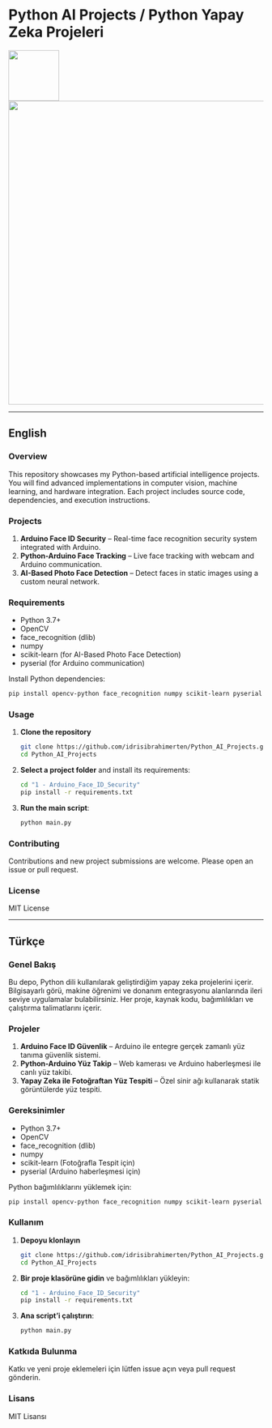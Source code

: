 # Python AI Projects / Python Yapay Zeka Projeleri

<img align="left" width="100" height="100" src="pythonimg.png">
<img align="center" width="800" height="600" src="aipython.gif">

---

## English

### Overview
This repository showcases my Python-based artificial intelligence projects. You will find advanced implementations in computer vision, machine learning, and hardware integration. Each project includes source code, dependencies, and execution instructions.

### Projects
1. **Arduino Face ID Security** – Real-time face recognition security system integrated with Arduino.  
2. **Python-Arduino Face Tracking** – Live face tracking with webcam and Arduino communication.  
3. **AI-Based Photo Face Detection** – Detect faces in static images using a custom neural network.  

### Requirements
- Python 3.7+  
- OpenCV  
- face_recognition (dlib)  
- numpy  
- scikit-learn (for AI-Based Photo Face Detection)  
- pyserial (for Arduino communication)  

Install Python dependencies:
```bash
pip install opencv-python face_recognition numpy scikit-learn pyserial
```

### Usage
1. **Clone the repository**  
   ```bash
   git clone https://github.com/idrisibrahimerten/Python_AI_Projects.git
   cd Python_AI_Projects
   ```
2. **Select a project folder** and install its requirements:
   ```bash
   cd "1 - Arduino_Face_ID_Security"
   pip install -r requirements.txt
   ```
3. **Run the main script**:
   ```bash
   python main.py
   ```

### Contributing
Contributions and new project submissions are welcome. Please open an issue or pull request.

### License
MIT License

---

## Türkçe

### Genel Bakış
Bu depo, Python dili kullanılarak geliştirdiğim yapay zeka projelerini içerir. Bilgisayarlı görü, makine öğrenimi ve donanım entegrasyonu alanlarında ileri seviye uygulamalar bulabilirsiniz. Her proje, kaynak kodu, bağımlılıkları ve çalıştırma talimatlarını içerir.

### Projeler
1. **Arduino Face ID Güvenlik** – Arduino ile entegre gerçek zamanlı yüz tanıma güvenlik sistemi.  
2. **Python-Arduino Yüz Takip** – Web kamerası ve Arduino haberleşmesi ile canlı yüz takibi.  
3. **Yapay Zeka ile Fotoğraftan Yüz Tespiti** – Özel sinir ağı kullanarak statik görüntülerde yüz tespiti.  

### Gereksinimler
- Python 3.7+  
- OpenCV  
- face_recognition (dlib)  
- numpy  
- scikit-learn (Fotoğrafla Tespit için)  
- pyserial (Arduino haberleşmesi için)  

Python bağımlılıklarını yüklemek için:
```bash
pip install opencv-python face_recognition numpy scikit-learn pyserial
```

### Kullanım
1. **Depoyu klonlayın**  
   ```bash
   git clone https://github.com/idrisibrahimerten/Python_AI_Projects.git
   cd Python_AI_Projects
   ```
2. **Bir proje klasörüne gidin** ve bağımlılıkları yükleyin:
   ```bash
   cd "1 - Arduino_Face_ID_Security"
   pip install -r requirements.txt
   ```
3. **Ana script’i çalıştırın**:
   ```bash
   python main.py
   ```

### Katkıda Bulunma
Katkı ve yeni proje eklemeleri için lütfen issue açın veya pull request gönderin.

### Lisans
MIT Lisansı
